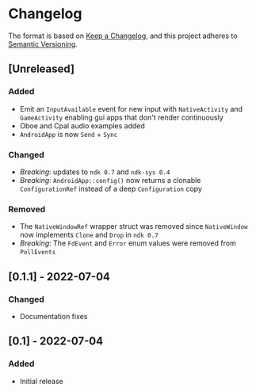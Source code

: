 # Changelog
The format is based on [Keep a Changelog](https://keepachangelog.com/en/1.0.0/),
and this project adheres to [Semantic Versioning](https://semver.org/spec/v2.0.0.html).

## [Unreleased]
### Added
- Emit an `InputAvailable` event for new input with `NativeActivity` and `GameActivity`
  enabling gui apps that don't render continuously
- Oboe and Cpal audio examples added
- `AndroidApp` is now `Send` + `Sync`
### Changed
- *Breaking*: updates to `ndk 0.7` and `ndk-sys 0.4`
- *Breaking*: `AndroidApp::config()` now returns a clonable `ConfigurationRef` instead of a deep `Configuration` copy
### Removed
- The `NativeWindowRef` wrapper struct was removed since `NativeWindow` now implements `Clone` and `Drop` in `ndk 0.7`
- *Breaking*: The `FdEvent` and `Error` enum values were removed from `PollEvents`

## [0.1.1] - 2022-07-04
### Changed
- Documentation fixes

## [0.1] - 2022-07-04
### Added
- Initial release